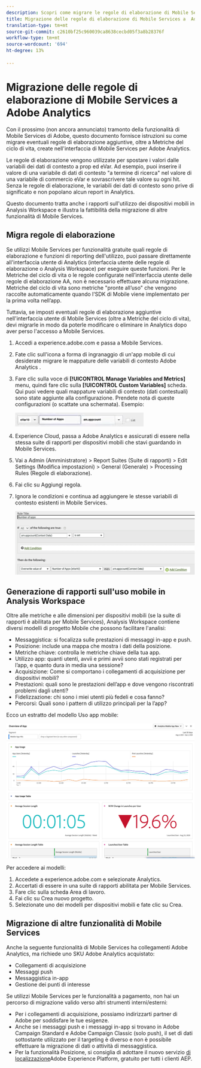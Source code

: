 ```yaml
---
description: Scopri come migrare le regole di elaborazione di Mobile Services in  Adobe Analytics
title: Migrazione delle regole di elaborazione di Mobile Services a  Adobe Analytics
translation-type: tm+mt
source-git-commit: c2610bf25c960039ca8638cecbd05f3a8b28376f
workflow-type: tm+mt
source-wordcount: '694'
ht-degree: 13%

---
```



# Migrazione delle regole di elaborazione di Mobile Services a  Adobe Analytics

Con il prossimo (non ancora annunciato) tramonto della funzionalità di Mobile Services di  Adobe, questo documento fornisce istruzioni su come migrare eventuali regole di elaborazione aggiuntive, oltre a Metriche del ciclo di vita, create nell&#39;interfaccia di Mobile Services per  Adobe Analytics.

Le regole di elaborazione vengono utilizzate per spostare i valori dalle variabili dei dati di contesto a prop ed eVar. Ad esempio, puoi inserire il valore di una variabile di dati di contesto &quot;a termine di ricerca&quot; nel valore di una variabile di commercio  eVar e sovrascrivere tale valore su ogni hit. Senza le regole di elaborazione, le variabili dei dati di contesto sono prive di significato e non popolano alcun report in Analytics.

Questo documento tratta anche i rapporti sull&#39;utilizzo dei dispositivi mobili in  Analysis Workspace e illustra la fattibilità della migrazione di altre funzionalità di Mobile Services.

## Migra regole di elaborazione

Se utilizzi Mobile Services per funzionalità gratuite quali regole di elaborazione e funzioni di reporting dell&#39;utilizzo, puoi passare direttamente all&#39;interfaccia utente di Analytics (interfaccia utente delle regole di elaborazione o  Analysis Workspace) per eseguire queste funzioni. Per le Metriche del ciclo di vita o le regole configurate nell’interfaccia utente delle regole di elaborazione AA, non è necessario effettuare alcuna migrazione. Metriche del ciclo di vita sono metriche &quot;pronte all’uso&quot; che vengono raccolte automaticamente quando l’SDK di Mobile viene implementato per la prima volta nell’app.

Tuttavia, se imposti eventuali regole di elaborazione aggiuntive nell&#39;interfaccia utente di Mobile Services (oltre a Metriche del ciclo di vita), devi migrarle in modo da poterle modificare o eliminare in Analytics dopo aver perso l&#39;accesso a Mobile Services.

1. Accedi a experience.adobe.com e passa a Mobile Services.
1. Fate clic sull&#39;icona a forma di ingranaggio di un&#39;app mobile di cui desiderate migrare le mappature delle variabili di contesto  Adobe Analytics .
1. Fare clic sulla voce di **[!UICONTROL Manage Variables and Metrics]** menu, quindi fare clic sulla **[!UICONTROL Custom Variables]** scheda. Qui puoi vedere quali mappature variabili di contesto (dati contestuali) sono state aggiunte alla configurazione. Prendete nota di queste configurazioni (o scattate una schermata). Esempio:

   ![Variabile di contesto](assets/context-var.png)

1.  Experience Cloud, passa a  Adobe Analytics e assicurati di essere nella stessa suite di rapporti per dispositivi mobili che stavi guardando in Mobile Services.
1. Vai a Admin (Amministratore) > Report Suites (Suite di rapporti) > Edit Settings (Modifica impostazioni) > General (Generale) > Processing Rules (Regole di elaborazione).
1. Fai clic su Aggiungi regola.
1. Ignora le condizioni e continua ad aggiungere le stesse variabili di contesto esistenti in Mobile Services.

   ![Regola di elaborazione](assets/proc-rule.png)

## Generazione di rapporti sull&#39;uso mobile in  Analysis Workspace

Oltre alle metriche e alle dimensioni per dispositivi mobili (se la suite di rapporti è abilitata per Mobile Services),  Analysis Workspace contiene diversi modelli di progetto Mobile che possono facilitare l&#39;analisi:

* Messaggistica: si focalizza sulle prestazioni di messaggi in-app e push.
* Posizione: include una mappa che mostra i dati della posizione.
* Metriche chiave: controlla le metriche chiave della tua app.
* Utilizzo app: quanti utenti, avvii e primi avvii sono stati registrati per l’app, e quanto dura in media una sessione?
* Acquisizione: Come si comportano i collegamenti di acquisizione per dispositivi mobili?
* Prestazioni: quali sono le prestazioni dell’app e dove vengono riscontrati problemi dagli utenti?
* Fidelizzazione: chi sono i miei utenti più fedeli e cosa fanno?
* Percorsi: Quali sono i pattern di utilizzo principali per la l’app?

Ecco un estratto del modello Uso app mobile:

![Utilizzo app mobile](assets/mobile-app-usage.png)

Per accedere ai modelli:

1. Accedete a experience.adobe.com e selezionate Analytics.
1. Accertati di essere in una suite di rapporti abilitata per Mobile Services.
1. Fare clic sulla scheda Area di lavoro.
1. Fai clic su Crea nuovo progetto.
1. Selezionate uno dei modelli per dispositivi mobili e fate clic su Crea.

## Migrazione di altre funzionalità di Mobile Services

Anche la seguente funzionalità di Mobile Services ha collegamenti  Adobe Analytics, ma richiede uno SKU Adobe Analytics  acquistato:

* Collegamenti di acquisizione
* Messaggi push
* Messaggistica in-app
* Gestione dei punti di interesse

Se utilizzi Mobile Services per le funzionalità a pagamento, non hai un percorso di migrazione valido verso altri strumenti interni/esterni:

* Per i collegamenti di acquisizione, possiamo indirizzarti  partner di Adobe per soddisfare le tue esigenze.
* Anche se i messaggi push e i messaggi in-app si trovano in  Adobe Campaign Standard e Adobe Campaign Classic (solo push), il set di dati sottostante utilizzato per il targeting è diverso e non è possibile effettuare la migrazione di dati o attività di messaggistica.
* Per la funzionalità Posizione, si consiglia di adottare il nuovo servizio [di localizzazione](https://www.adobe.com/experience-platform/location-service.html)Adobe Experience Platform, gratuito per tutti i clienti AEP.
